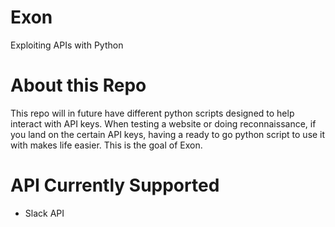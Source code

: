 # Exon
Exploiting APIs with Python

# About this Repo
This repo will in future have different python scripts designed to help interact with API keys. When testing a website or doing reconnaissance, if you land on the certain API keys, having a ready to go python script to use it with makes life easier. This is the goal of Exon. 

# API Currently Supported

* Slack API
